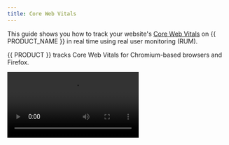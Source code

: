 ```yaml
---
title: Core Web Vitals 
---
```


This guide shows you how to track your website's [Core Web Vitals](https://web.dev/vitals/) on {{ PRODUCT_NAME }} in real time using real user monitoring (RUM).

<Callout type="info">

  {{ PRODUCT }} tracks Core Web Vitals for Chromium-based browsers and Firefox.

</Callout>

<Video src="https://player.vimeo.com/video/691615391"/>

## What are Core Web Vitals? {/*what-are-core-web-vitals*/}

In [May of 2021](https://developers.google.com/search/blog/2020/11/timing-for-page-experience), Google began ranking websites based on a
set of performance metrics called [Core Web Vitals](https://web.dev/vitals/). This change effectively made site performance an SEO ranking factor.
Websites with good Core Web Vitals may be placed higher in search results, while those with poor Core Web Vitals may be placed lower.

Unlike Lighthouse performance scores which are based on synthetic tests, Core Web Vitals scores are based on measurements from real users of Chrome as reported in the [Chrome User Experience Report](https://developers.google.com/web/tools/chrome-user-experience-report). Core Web Vitals can
be tracked via [Google Search Console](https://search.google.com/search-console/welcome) and [PageSpeed Insights](https://developers.google.com/speed/pagespeed/insights/). Optimizing Core Web Vitals using the official tools presents a number of challenges:

- It can take days to weeks to see the effect of changes to your site on Core Web Vitals.
- It's hard to diagnose Core Web Vitals by page type or URL.
<Condition version="<=6">
- It's impossible to A/B test the impact of site optimizations on Core Web Vitals. Note that to effectively A/B test performance optimizations you need both a RUM measurement tool and split testing at the edge, both of which {{ PRODUCT_NAME }} provides. 
</Condition>
<a id="why-use-layer0-to-track-core-web-vitals"></a>

## Why use {{ PRODUCT_NAME }} to track Core Web Vitals? {/*why-use-to-track-core-web-vitals*/}

The benefits of using {{ PRODUCT }} instead of Google Search Console to track Core Web Vitals are that it allows you to:

- See how changes to your site impact Core Web Vitals in real time
- Correlate web vitals to your application's routes
- Analyze score across a number of dimensions such as country, device, and connection type
- Identify which pages are most negatively impacting your search ranking.
<Condition version="<=6">
- Use {{ PRODUCT_NAME }}'s [Edge-based A/B testing](/applications/performance/traffic_splitting/a_b_testing) to A/B test the impact of performance optimizations on Core Web Vitals.
</Condition>

## Installing Real User Monitoring (RUM) {/*installation*/}

In order to start tracking Core Web Vitals on {{ PRODUCT_NAME }}, you need to add the `{{ PACKAGE_NAME }}/rum` client library to your application. From the {{ PORTAL_LINK }}, navigate to your property and click on **More Details** under the **Core Web Vitals** section. 

![Core Web Vitals More Details](/images/cwv/cwv_more_details.png)

Here you will find various ways to implement Core Web Vitals, including the metrics token which is specific to your site:

![Core Web Vitals Token](/images/cwv/cwv_token.png)

### Script Tag {/*script-tag*/}

To add Core Web Vitals tracking via a script tag, add the following to each page in your application:

```html
<script defer>
  function initMetrics() {
    new {{ RUM_NS }}.Metrics({
      token: 'your-token-here', // get this from {{ APP_URL }}
    }).collect()
  }
</script>
<script src="https://{{ RUM_DOMAIN }}/latest.js" defer onload="initMetrics()"></script>
```

### Google Tag Manager {/*google-tag-manager*/}

```html
<script>
  function initMetrics() {
    new {{ RUM_NS }}.Metrics({
      token: 'your-token-here', // get this from {{ APP_URL }}
    }).collect()
  }
  var rumScriptTag = document.createElement('script')
  rumScriptTag.src = 'https://{{ RUM_DOMAIN }}/latest.js'
  rumScriptTag.setAttribute('defer', '')
  rumScriptTag.type = 'text/javascript'
  rumScriptTag.onload = initMetrics
  document.body.appendChild(rumScriptTag)
</script>
```

### NPM or Yarn {/*npm-or-yarn*/}

To install the Core Web Vitals library using npm, run:

```bash
npm install {{ PACKAGE_NAME }}/rum
```

Or, using yarn:

```bash
yarn add {{ PACKAGE_NAME }}/rum
```

Then, add the following to your application's browser bundle:

```js
import { Metrics } from '{{ PACKAGE_NAME }}/rum'

new Metrics({
  token: 'your-token-here', // get this from {{ APP_URL }}
}).collect()
```

## Tie URLs to Page Templates {/*tie-urls-to-page-templates*/}

You can tie URLs to page templates by providing an optional `router` parameter to `Metrics`.

When installing `{{ PACKAGE_NAME }}/rum` using a script tag, use:

```js
new {{ RUM_NS }}.Metrics({
  // get this from {{ APP_URL }}
  token: 'your-token-here',

  // assign a page label for each route:
  router: new {{ PRODUCT_NAME }}.Router()
    .match('/', ({ setPageLabel }) => setPageLabel('home'))
    .match('/p/:id', ({ setPageLabel }) => setPageLabel('product'))
    .match('/c/:id', ({ setPageLabel }) => setPageLabel('category')),
}).collect()
```

When installing `{{ PACKAGE_NAME }}/rum` via NPM or Yarn use:

```js
import { Router } from '{{ PACKAGE_NAME }}/rum/Router'
import { Metrics } from '{{ PACKAGE_NAME }}/rum'

new Metrics({
  // get this from {{ APP_URL }}
  token: 'your-token-here',

  // assign a page label for each route:
  router: new Router()
    .match('/', ({ setPageLabel }) => setPageLabel('home'))
    .match('/p/:id', ({ setPageLabel }) => setPageLabel('product'))
    .match('/c/:id', ({ setPageLabel }) => setPageLabel('category')),
}).collect()
```

The router supports the same pattern syntax as Express. Here's more information on [routing syntax](/applications/routing#route-pattern-syntax).

For non single page applications (e.g. traditional "multi-page apps"), you can also explicitly set the page label by passing a `pageLabel` property during initialization. An example is shown below where the `pageLabel` is pulled from `document.title`:

```js
<script>
  function initMetrics() {
    new {{ RUM_NS }}.Metrics({
      token: 'your-token-here',
      pageLabel: document.title ? document.title : "(No title)",
    }).collect();
  }
  var rumScriptTag = document.createElement('script');
  rumScriptTag.src = "https://{{ RUM_DOMAIN }}/latest.js";
  rumScriptTag.setAttribute("defer", "");
  rumScriptTag.type = "text/javascript";
  rumScriptTag.onload = initMetrics;
  document.body.appendChild(rumScriptTag);
</script>
```

## Track Additional Data {/*track-additional-data*/}

You can tie the following data to Core Web Vitals:

```js
new {{ RUM_NS }}.Metrics({
  // Rather than providing a router, you can also define the page label for each page explicitly.
  // Use this option if it is more convenient to add the script tag to each page template individually
  // rather than adding it to the main application template.
  pageLabel: 'home',

  // When running a split test, use this field to specify which variant is active.
  // This is automatically set for sites that are deployed on {{ PRODUCT_NAME }}.
  splitTestVariant: 'name-of-variant',

  // The version of your application that is running.
  appVersion: 'v1.0.0',

  // Whether or not the page was served from the CDN cache, if this is known.
  // This is automatically set for sites that are deployed on {{ PRODUCT_NAME }}.
  cacheHit: true | false,

  // The country code in which the browser is running. This is often provided by CDNs
  // as a request header that can be embedded in your script tab by your application code.
  // This is automatically set for sites that are deployed on {{ PRODUCT_NAME }}.
  country: 'US',
})
```


## Custom cache TTL {/*custom-cache-ttl*/}

Information about routes is fetched from `/__edgio__/cache-manifest.js` file and then cached in `localStorage`.
The default expiration time is set to 1 hour and it's possible to change it by providing `cacheManifestTTL` option.

```js
new Metrics({
      token: 'your-token-here',
      cacheManifestTTL: 300 // 5 minutes
}).collect()
```
